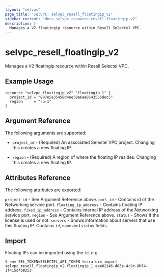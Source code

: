 ```yaml
---
layout: "selvpc"
page_title: "SelVPC: selvpc_resell_floatingip_v2"
sidebar_current: "docs-selvpc-resource-resell-floatingip-v2"
description: |-
  Manages a V2 floatingip resource within Resell Selectel VPC.
---
```


# selvpc\_resell\_floatingip_v2

Manages a V2 floatingip resource within Resell Selectel VPC.

## Example Usage

```hcl
resource "selvpc_floatingip_v2" "floatingip_1" {
  project_id = "887e5e35458d4ee38a6ae0543555dec5"
  region     = "ru-1"
}
```

## Argument Reference

The following arguments are supported:

* `project_id` - (Required) An associated Selectel VPC project. Changing this
  creates a new floating IP.

* `region` - (Required) A region of where the floating IP resides. Changing this
  creates a new floating IP.

## Attributes Reference

The following attributes are exported:

`project_id` - See Argument Reference above.
`port_id` - Contains id of the Networking service port.
`floating_ip_address` - Contains floating IP address.
`fixed_ip_address` - Contains internal IP address of the Networking service port.
`region` - See Argument Reference above.
`status` - Shows if the license is used or not.
`servers` - Shows information about servers that use this floating IP. Contains
`id`, `name` and `status` fields.

## Import

Floating IPs can be imported using the `id`, e.g.

```shell
$ env SEL_TOKEN=SELECTEL_API_TOKEN terraform import selvpc_resell_floatingip_v2.floatingip_1 aa402146-d83e-4c8c-8b74-1f415d4b8253
```
